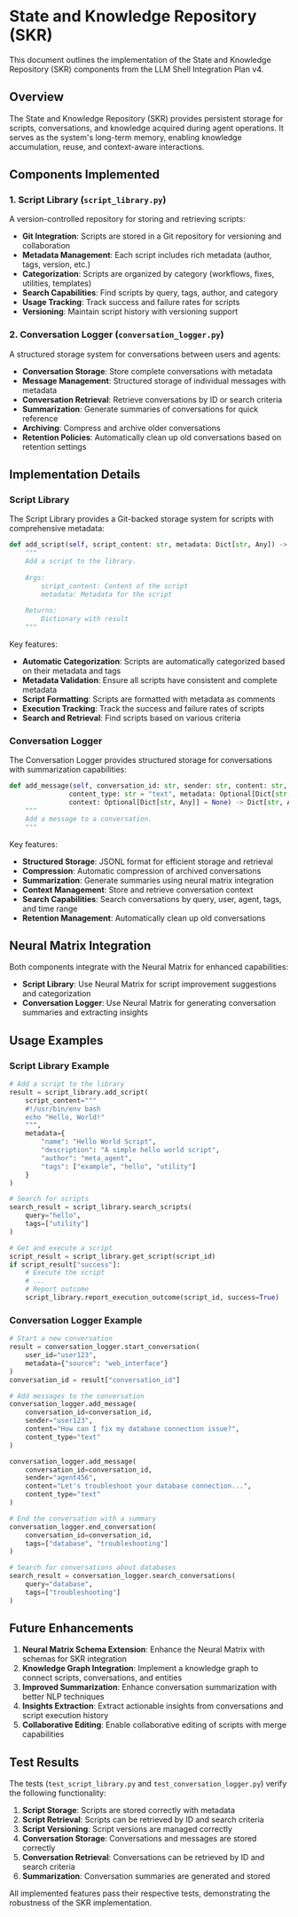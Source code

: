 # State and Knowledge Repository (SKR)

This document outlines the implementation of the State and Knowledge Repository (SKR) components from the LLM Shell Integration Plan v4.

## Overview

The State and Knowledge Repository (SKR) provides persistent storage for scripts, conversations, and knowledge acquired during agent operations. It serves as the system's long-term memory, enabling knowledge accumulation, reuse, and context-aware interactions.

## Components Implemented

### 1. Script Library (`script_library.py`)

A version-controlled repository for storing and retrieving scripts:

- **Git Integration**: Scripts are stored in a Git repository for versioning and collaboration
- **Metadata Management**: Each script includes rich metadata (author, tags, version, etc.)
- **Categorization**: Scripts are organized by category (workflows, fixes, utilities, templates)
- **Search Capabilities**: Find scripts by query, tags, author, and category
- **Usage Tracking**: Track success and failure rates for scripts
- **Versioning**: Maintain script history with versioning support

### 2. Conversation Logger (`conversation_logger.py`)

A structured storage system for conversations between users and agents:

- **Conversation Storage**: Store complete conversations with metadata
- **Message Management**: Structured storage of individual messages with metadata
- **Conversation Retrieval**: Retrieve conversations by ID or search criteria
- **Summarization**: Generate summaries of conversations for quick reference
- **Archiving**: Compress and archive older conversations
- **Retention Policies**: Automatically clean up old conversations based on retention settings

## Implementation Details

### Script Library

The Script Library provides a Git-backed storage system for scripts with comprehensive metadata:

```python
def add_script(self, script_content: str, metadata: Dict[str, Any]) -> Dict[str, Any]:
    """
    Add a script to the library.
    
    Args:
        script_content: Content of the script
        metadata: Metadata for the script
        
    Returns:
        Dictionary with result
    """
```

Key features:

- **Automatic Categorization**: Scripts are automatically categorized based on their metadata and tags
- **Metadata Validation**: Ensure all scripts have consistent and complete metadata
- **Script Formatting**: Scripts are formatted with metadata as comments
- **Execution Tracking**: Track the success and failure rates of scripts
- **Search and Retrieval**: Find scripts based on various criteria

### Conversation Logger

The Conversation Logger provides structured storage for conversations with summarization capabilities:

```python
def add_message(self, conversation_id: str, sender: str, content: str,
               content_type: str = "text", metadata: Optional[Dict[str, Any]] = None,
               context: Optional[Dict[str, Any]] = None) -> Dict[str, Any]:
    """
    Add a message to a conversation.
    """
```

Key features:

- **Structured Storage**: JSONL format for efficient storage and retrieval
- **Compression**: Automatic compression of archived conversations
- **Summarization**: Generate summaries using neural matrix integration
- **Context Management**: Store and retrieve conversation context
- **Search Capabilities**: Search conversations by query, user, agent, tags, and time range
- **Retention Management**: Automatically clean up old conversations

## Neural Matrix Integration

Both components integrate with the Neural Matrix for enhanced capabilities:

- **Script Library**: Use Neural Matrix for script improvement suggestions and categorization
- **Conversation Logger**: Use Neural Matrix for generating conversation summaries and extracting insights

## Usage Examples

### Script Library Example

```python
# Add a script to the library
result = script_library.add_script(
    script_content="""
    #!/usr/bin/env bash
    echo "Hello, World!"
    """,
    metadata={
        "name": "Hello World Script",
        "description": "A simple hello world script",
        "author": "meta_agent",
        "tags": ["example", "hello", "utility"]
    }
)

# Search for scripts
search_result = script_library.search_scripts(
    query="hello",
    tags=["utility"]
)

# Get and execute a script
script_result = script_library.get_script(script_id)
if script_result["success"]:
    # Execute the script
    # ...
    # Report outcome
    script_library.report_execution_outcome(script_id, success=True)
```

### Conversation Logger Example

```python
# Start a new conversation
result = conversation_logger.start_conversation(
    user_id="user123",
    metadata={"source": "web_interface"}
)
conversation_id = result["conversation_id"]

# Add messages to the conversation
conversation_logger.add_message(
    conversation_id=conversation_id,
    sender="user123",
    content="How can I fix my database connection issue?",
    content_type="text"
)

conversation_logger.add_message(
    conversation_id=conversation_id,
    sender="agent456",
    content="Let's troubleshoot your database connection...",
    content_type="text"
)

# End the conversation with a summary
conversation_logger.end_conversation(
    conversation_id=conversation_id,
    tags=["database", "troubleshooting"]
)

# Search for conversations about databases
search_result = conversation_logger.search_conversations(
    query="database",
    tags=["troubleshooting"]
)
```

## Future Enhancements

1. **Neural Matrix Schema Extension**: Enhance the Neural Matrix with schemas for SKR integration
2. **Knowledge Graph Integration**: Implement a knowledge graph to connect scripts, conversations, and entities
3. **Improved Summarization**: Enhance conversation summarization with better NLP techniques
4. **Insights Extraction**: Extract actionable insights from conversations and script execution history
5. **Collaborative Editing**: Enable collaborative editing of scripts with merge capabilities

## Test Results

The tests (`test_script_library.py` and `test_conversation_logger.py`) verify the following functionality:

1. **Script Storage**: Scripts are stored correctly with metadata
2. **Script Retrieval**: Scripts can be retrieved by ID and search criteria
3. **Script Versioning**: Script versions are managed correctly
4. **Conversation Storage**: Conversations and messages are stored correctly
5. **Conversation Retrieval**: Conversations can be retrieved by ID and search criteria
6. **Summarization**: Conversation summaries are generated and stored

All implemented features pass their respective tests, demonstrating the robustness of the SKR implementation.
